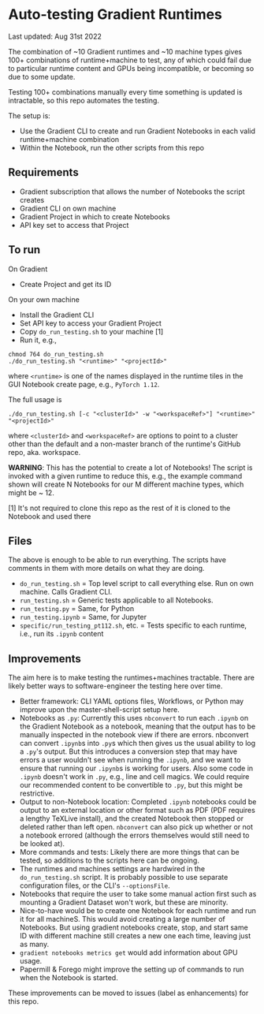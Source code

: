 # Auto-testing Gradient Runtimes

Last updated: Aug 31st 2022

The combination of ~10 Gradient runtimes and ~10 machine types gives 100+ combinations of runtime+machine to test, any of which could fail due to particular runtime content and GPUs being incompatible, or becoming so due to some update.

Testing 100+ combinations manually every time something is updated is intractable, so this repo automates the testing.

The setup is:

- Use the Gradient CLI to create and run Gradient Notebooks in each valid runtime+machine combination
- Within the Notebook, run the other scripts from this repo

## Requirements

 - Gradient subscription that allows the number of Notebooks the script creates
 - Gradient CLI on own machine
 - Gradient Project in which to create Notebooks
 - API key set to access that Project

## To run

On Gradient

- Create Project and get its ID

On your own machine

- Install the Gradient CLI
- Set API key to access your Gradient Project
- Copy `do_run_testing.sh` to your machine [1]
- Run it, e.g.,

```
chmod 764 do_run_testing.sh
./do_run_testing.sh "<runtime>" "<projectId>"
```

where `<runtime>` is one of the names displayed in the runtime tiles in the GUI Notebook create page, e.g., `PyTorch 1.12`.

The full usage is

```
./do_run_testing.sh [-c "<clusterId>" -w "<workspaceRef>"] "<runtime>" "<projectId>"
```

where `<clusterId>` and `<workspaceRef>` are options to point to a cluster other than the default and a non-master branch of the runtime's GitHub repo, aka. workspace.

**WARNING**: This has the potential to create a lot of Notebooks! The script is invoked with a given runtime to reduce this, e.g., the example command shown will create N Notebooks for our M different machine types, which might be ~ 12.

[1] It's not required to clone this repo as the rest of it is cloned to the Notebook and used there

## Files

The above is enough to be able to run everything. The scripts have comments in them with more details on what they are doing.

- `do_run_testing.sh` = Top level script to call everything else. Run on own machine. Calls Gradient CLI.
- `run_testing.sh` = Generic tests applicable to all Notebooks.
- `run_testing.py` = Same, for Python
- `run_testing.ipynb` = Same, for Jupyter
- `specific/run_testing_pt112.sh`, etc. = Tests specific to each runtime, i.e., run its `.ipynb` content

## Improvements

The aim here is to make testing the runtimes+machines tractable. There are likely better ways to software-engineer the testing here over time.

- Better framework: CLI YAML options files, Workflows, or Python may improve upon the master-shell-script setup here.
- Notebooks as `.py`: Currently this uses `nbconvert` to run each `.ipynb` on the Gradient Notebook as a notebook, meaning that the output has to be manually inspected in the notebook view if there are errors. nbconvert can convert `.ipynb`s into `.py`s which then gives us the usual ability to log a `.py`'s output. But this introduces a conversion step that may have errors a user wouldn't see when running the `.ipynb`, and we want to ensure that running our `.ipynb`s is working for users. Also some code in `.ipynb` doesn't work in `.py`, e.g., line and cell magics. We could require our recommended content to be convertible to `.py`, but this might be restrictive.
- Output to non-Notebook location: Completed `.ipynb` notebooks could be output to an external location or other format such as PDF (PDF requires a lengthy TeXLive install), and the created Notebook then stopped or deleted rather than left open. `nbconvert` can also pick up whether or not a notebook errored (although the errors themselves would still need to be looked at).
- More commands and tests: Likely there are more things that can be tested, so additions to the scripts here can be ongoing.
- The runtimes and machines settings are hardwired in the `do_run_testing.sh` script. It is probably possible to use separate configuration files, or the CLI's `--optionsFile`.
- Notebooks that require the user to take some manual action first such as mounting a Gradient Dataset won't work, but these are minority.
- Nice-to-have would be to create one Notebook for each runtime and run it for all machineS. This would avoid creating a large number of Notebooks. But using gradient notebooks create, stop, and start same ID with different machine still creates a new one each time, leaving just as many.
- `gradient notebooks metrics get` would add information about GPU usage.
- Papermill & Forego might improve the setting up of commands to run when the Notebook is started.

These improvements can be moved to issues (label as enhancements) for this repo.
